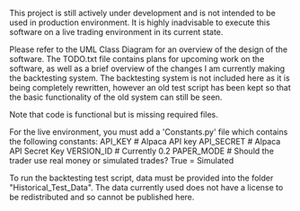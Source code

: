 This project is still actively under development and is not intended to be used in production environment. It is highly inadvisable to execute this software on a live trading environment in its current state.

Please refer to the UML Class Diagram for an overview of the design of the software.
The TODO.txt file contains plans for upcoming work on the software, as well as a brief overview of the changes I am currently making the backtesting system.
The backtesting system is not included here as it is being completely rewritten, however an old test script has been kept so that the basic functionality of the 
  old system can still be seen.

Note that code is functional but is missing required files.

For the live environment, you must add a 'Constants.py' file which contains the following constants:
API_KEY           # Alpaca API key
API_SECRET    # Alpaca API Secret Key
VERSION_ID   # Currently 0.2
PAPER_MODE # Should the trader use real money or simulated trades? True = Simulated

To run the backtesting test script, data must be provided into the folder "Historical_Test_Data". The data currently used does not have a license to be redistributed and so cannot be published here.

